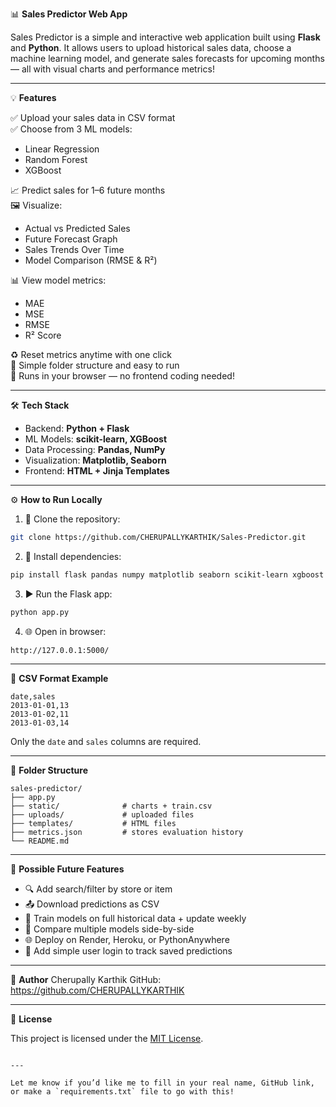 
📊 **Sales Predictor Web App**

Sales Predictor is a simple and interactive web application built using **Flask** and **Python**. It allows users to upload historical sales data, choose a machine learning model, and generate sales forecasts for upcoming months — all with visual charts and performance metrics!

---

💡 **Features**

✅ Upload your sales data in CSV format  
✅ Choose from 3 ML models:
- Linear Regression
- Random Forest
- XGBoost

📈 Predict sales for 1–6 future months  
🖼️ Visualize:
- Actual vs Predicted Sales
- Future Forecast Graph
- Sales Trends Over Time
- Model Comparison (RMSE & R²)

📊 View model metrics:
- MAE
- MSE
- RMSE
- R² Score

♻️ Reset metrics anytime with one click  
📁 Simple folder structure and easy to run  
📱 Runs in your browser — no frontend coding needed!

---

🛠 **Tech Stack**

- Backend: **Python + Flask**
- ML Models: **scikit-learn, XGBoost**
- Data Processing: **Pandas, NumPy**
- Visualization: **Matplotlib, Seaborn**
- Frontend: **HTML + Jinja Templates**

---

⚙️ **How to Run Locally**

1. 🔁 Clone the repository:

```bash
git clone https://github.com/CHERUPALLYKARTHIK/Sales-Predictor.git
````

2. 🐍 Install dependencies:

```bash
pip install flask pandas numpy matplotlib seaborn scikit-learn xgboost
```

3. ▶️ Run the Flask app:

```bash
python app.py
```

4. 🌐 Open in browser:

```
http://127.0.0.1:5000/
```

---

📄 **CSV Format Example**

```csv
date,sales
2013-01-01,13
2013-01-02,11
2013-01-03,14
```

Only the `date` and `sales` columns are required.

---

📁 **Folder Structure**

```
sales-predictor/
├── app.py
├── static/              # charts + train.csv
├── uploads/             # uploaded files
├── templates/           # HTML files
├── metrics.json         # stores evaluation history
└── README.md
```

---

🚀 **Possible Future Features**

* 🔍 Add search/filter by store or item
* 📤 Download predictions as CSV
* 🧠 Train models on full historical data + update weekly
* 🧪 Compare multiple models side-by-side
* 🌐 Deploy on Render, Heroku, or PythonAnywhere
* 🔐 Add simple user login to track saved predictions

---

👤 **Author**
Cherupally Karthik
GitHub: https://github.com/CHERUPALLYKARTHIK

---

📄 **License**

This project is licensed under the [MIT License](LICENSE).

```

---

Let me know if you’d like me to fill in your real name, GitHub link, or make a `requirements.txt` file to go with this!
```
